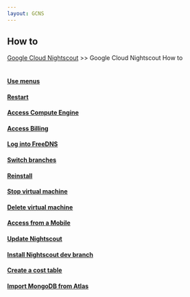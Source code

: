```yaml
---
layout: GCNS
---
```


## How to  
[Google Cloud Nightscout](../GoogleCloud.md) >> Google Cloud Nightscout How to  
<br/>  
  
#### [Use menus](../HowToMenu.md)
#### [Restart](../Restart.md)
#### [Access Compute Engine](../ComputeEngine.md)
#### [Access Billing](../Billing.md)
#### [Log into FreeDNS](../FreeDNS_Login.md)
#### [Switch branches](../Branches.md)
#### [Reinstall](../Reinstall.md)
#### [Stop virtual machine](../StopVM.md)
#### [Delete virtual machine](../DeleteVM.md)
#### [Access from a Mobile](../Mobile.md)
#### [Update Nightscout](../update_nightscout.md)
#### [Install Nightscout dev branch](../NightscoutDevBranch.md)
#### [Create a cost table](../CostTable.md)
#### [Import MongoDB from Atlas](../HerokuGone.md)  
  
  
